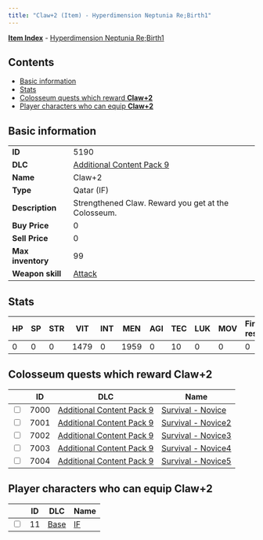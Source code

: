 ```yaml
---
title: "Claw+2 (Item) - Hyperdimension Neptunia Re;Birth1"
---
```


[**Item Index**](/neptunia/rb1/item/index.html) - [Hyperdimension Neptunia Re;Birth1](/neptunia/rb1)

## Contents

- [Basic information](#basic-information)
- [Stats](#stats)
- [Colosseum quests which reward **Claw+2**](#colosseum-quests-which-reward-claw-2)
- [Player characters who can equip **Claw+2**](#player-characters-who-can-equip-claw-2)

## Basic information

|   |   |
| -- | -- |
| **ID** | 5190 |
| **DLC** | [Additional Content Pack 9](/neptunia/rb1/dlc/18-pack9.html) |
| **Name** | Claw+2 |
| **Type** | Qatar (IF) |
| **Description** | Strengthened Claw. Reward you get at the Colosseum. |
| **Buy Price** | 0 |
| **Sell Price** | 0 |
| **Max inventory** | 99 |
| **Weapon skill** | [Attack](/neptunia/rb1/skill/1-2101-attack.html) |

## Stats

| HP | SP | STR | VIT | INT | MEN | AGI | TEC | LUK | MOV | Fire res. | Ice res. | Wind res. | Lightning res. |
| -- | -- | --- | --- | --- | --- | --- | --- | --- | --- | --------- | -------- | --------- | -------------- |
| 0 | 0 | 0 | 1479 | 0 | 1959 | 0 | 10 | 0 | 0 | 0 | 0 | 0 | 0 |

## Colosseum quests which reward **Claw+2**

|    | ID | DLC | Name |
| -- | -- | --- | ---- |
| <input type="checkbox" id="rb1-colosseum-18-7000" class="trackbox" /> | 7000 | [Additional Content Pack 9](/neptunia/rb1/dlc/18-pack9.html) | [Survival - Novice](/neptunia/rb1/colosseum/18-7000-survival-novice.html) |
| <input type="checkbox" id="rb1-colosseum-18-7001" class="trackbox" /> | 7001 | [Additional Content Pack 9](/neptunia/rb1/dlc/18-pack9.html) | [Survival - Novice2](/neptunia/rb1/colosseum/18-7001-survival-novice2.html) |
| <input type="checkbox" id="rb1-colosseum-18-7002" class="trackbox" /> | 7002 | [Additional Content Pack 9](/neptunia/rb1/dlc/18-pack9.html) | [Survival - Novice3](/neptunia/rb1/colosseum/18-7002-survival-novice3.html) |
| <input type="checkbox" id="rb1-colosseum-18-7003" class="trackbox" /> | 7003 | [Additional Content Pack 9](/neptunia/rb1/dlc/18-pack9.html) | [Survival - Novice4](/neptunia/rb1/colosseum/18-7003-survival-novice4.html) |
| <input type="checkbox" id="rb1-colosseum-18-7004" class="trackbox" /> | 7004 | [Additional Content Pack 9](/neptunia/rb1/dlc/18-pack9.html) | [Survival - Novice5](/neptunia/rb1/colosseum/18-7004-survival-novice5.html) |

## Player characters who can equip **Claw+2**

|    | ID | DLC | Name |
| -- | -- | --- | ---- |
| <input type="checkbox" id="rb1-player-1-11" class="trackbox" /> | 11 | [Base](/neptunia/rb1/dlc/1-base.html) | [IF](/neptunia/rb1/player/1-11-if.html) |